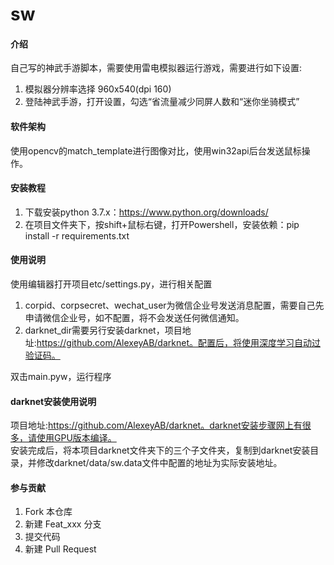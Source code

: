 # sw

#### 介绍
自己写的神武手游脚本，需要使用雷电模拟器运行游戏，需要进行如下设置:
1. 模拟器分辨率选择 960x540(dpi 160)
2. 登陆神武手游，打开设置，勾选“省流量减少同屏人数和“迷你坐骑模式”

#### 软件架构
使用opencv的match_template进行图像对比，使用win32api后台发送鼠标操作。


#### 安装教程

1.  下载安装python 3.7.x：https://www.python.org/downloads/
2.  在项目文件夹下，按shift+鼠标右键，打开Powershell，安装依赖：pip install -r requirements.txt

#### 使用说明
使用编辑器打开项目etc/settings.py，进行相关配置

1.  corpid、corpsecret、wechat_user为微信企业号发送消息配置，需要自己先申请微信企业号，如不配置，将不会发送任何微信通知。
2.  darknet_dir需要另行安装darknet，项目地址:https://github.com/AlexeyAB/darknet。配置后，将使用深度学习自动过验证码。  

双击main.pyw，运行程序

#### darknet安装使用说明
项目地址:https://github.com/AlexeyAB/darknet。darknet安装步骤网上有很多，请使用GPU版本编译。  
安装完成后，将本项目darknet文件夹下的三个子文件夹，复制到darknet安装目录，并修改darknet/data/sw.data文件中配置的地址为实际安装地址。

#### 参与贡献

1.  Fork 本仓库
2.  新建 Feat_xxx 分支
3.  提交代码
4.  新建 Pull Request
